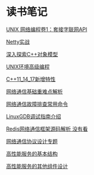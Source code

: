**读书笔记**
===
[UNIX 网络编程卷1：套接字联网API](https://github.com/834810071/note/blob/master/UNIXNetworkProgramming/README.md)   

[Netty实战](https://github.com/834810071/note/blob/master/NettyInAction/README.md)

[深入探索C++对象模型](https://github.com/834810071/note/blob/master/InsideTheC++ObjectModel/README.md)

[UNIX环境高级编程](https://github.com/834810071/note/blob/master/APUE/README.md)

[C++11_14_17新增特性](https://github.com/834810071/note/blob/master/c%2B%2B11_14_17%E6%96%B0%E5%A2%9E%E7%89%B9%E6%80%A7/%E7%9B%AE%E5%BD%95.md)

[网络通信基础重难点解析](https://github.com/834810071/note/blob/master/%E7%BD%91%E7%BB%9C%E9%80%9A%E4%BF%A1%E5%9F%BA%E7%A1%80%E9%87%8D%E9%9A%BE%E7%82%B9%E8%A7%A3%E6%9E%90/%E7%9B%AE%E5%BD%95.md)

[网络通信故障排查常用命令](https://github.com/834810071/note/blob/master/%E7%BD%91%E7%BB%9C%E9%80%9A%E4%BF%A1%E6%95%85%E9%9A%9C%E6%8E%92%E6%9F%A5%E5%B8%B8%E7%94%A8%E5%91%BD%E4%BB%A4/%E7%9B%AE%E5%BD%95.md)

[LinuxGDB调试指南介绍](https://github.com/834810071/note/blob/master/LinuxGDB%E8%B0%83%E8%AF%95%E6%8C%87%E5%8D%97%E4%BB%8B%E7%BB%8D/%E7%9B%AE%E5%BD%95.md)

[Redis网络通信框架源码解析 没有看](https://github.com/834810071/note/blob/master/Redis%E7%BD%91%E7%BB%9C%E9%80%9A%E4%BF%A1%E6%A1%86%E6%9E%B6%E6%BA%90%E7%A0%81%E8%A7%A3%E6%9E%90/%E7%9B%AE%E5%BD%95.md)

[网络通信协议设计专题](https://github.com/834810071/note/blob/master/%E7%BD%91%E7%BB%9C%E9%80%9A%E4%BF%A1%E5%8D%8F%E8%AE%AE%E8%AE%BE%E8%AE%A1%E4%B8%93%E9%A2%98/%E7%9B%AE%E5%BD%95.md)

[高性能服务的基本结构](https://github.com/834810071/note/blob/master/%E9%AB%98%E6%80%A7%E8%83%BD%E6%9C%8D%E5%8A%A1%E7%9A%84%E5%9F%BA%E6%9C%AC%E7%BB%93%E6%9E%84/%E7%9B%AE%E5%BD%95.md)

[高性能服务的其他组件设计](https://github.com/834810071/note/blob/master/%E9%AB%98%E6%80%A7%E8%83%BD%E6%9C%8D%E5%8A%A1%E7%9A%84%E5%85%B6%E4%BB%96%E7%BB%84%E4%BB%B6%E8%AE%BE%E8%AE%A1/%E7%9B%AE%E5%BD%95.md)